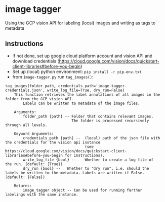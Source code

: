 # image tagger

Using the GCP vision API for labeling (local) images and writing as tags to metadata

## instructions
- If not done, set up google cloud platform account and vision API and download credentials (https://cloud.google.com/vision/docs/quickstart-client-libraries#before-you-begin)
- Set up (local) python environment: `pip install -r pip-env.txt`
- from `image-tagger.py` run `tag_images()`:
```
tag_images(folder_path, credentials_path='image-tagger-credentials.json', write_log_file=True, dry_run=False)
    This function retrieves the label annotations of all images in the folder from the GCP vision API.
        Labels can be written to metadata of the image files.
     
    Arguments:
        folder_path {path} -- Folder that contains relevant images.
                              The folder is processed recursively through all levels.
     
    Keyword Arguments:
        credentials_path {path} --  (local) path of the json file with the credentials for the vision api instance
                                    (see https://cloud.google.com/vision/docs/quickstart-client-libraries#before-you-begin for instructions).
        write_log_file {bool} --    Whether to create a log file of the run. (default: {True})
        dry_run {bool} --   Whether to "dry run", i.e. should the labels be written to the metadata. Labels are written if False. (default: {False})
     
    Returns:
        image_tagger object -- Can be used for running further labelings with the same instance.
```
